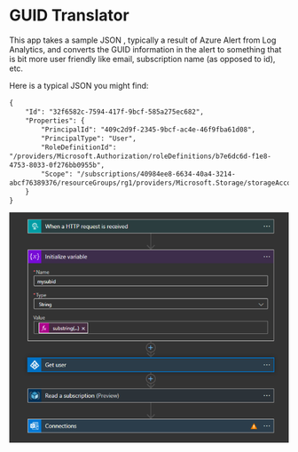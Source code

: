 # GUID Translator

This app takes a sample JSON , typically a result of Azure Alert from Log Analytics, and converts the GUID information in the alert to something that is bit more user friendly like email, subscription name (as opposed to id), etc.

Here is a typical JSON you might find:

```
{
	"Id": "32f6582c-7594-417f-9bcf-585a275ec682",
	"Properties": {
		"PrincipalId": "409c2d9f-2345-9bcf-ac4e-46f9fba61d08",
		"PrincipalType": "User",
		"RoleDefinitionId": "/providers/Microsoft.Authorization/roleDefinitions/b7e6dc6d-f1e8-4753-8033-0f276bb0955b",
		"Scope": "/subscriptions/40984ee8-6634-40a4-3214-abcf76389376/resourceGroups/rg1/providers/Microsoft.Storage/storageAccounts/sa1"
	}
}
```

![Image of GUID Translator](https://github.com/ChaiSwaddipong/AzureTemplate/blob/main/GuidTranslatorwithLogicApp/image1.PNG)

